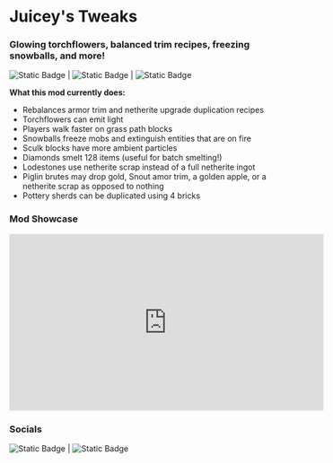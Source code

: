 <h1>Juicey's Tweaks</h1>
<h3>Glowing torchflowers, balanced trim recipes, freezing snowballs, and more!</h3>

<img alt="Static Badge" src="https://img.shields.io/badge/Requires-Fabric%20API-purple?style=flat-square&labelColor=white">  |  <img alt="Static Badge" src="https://img.shields.io/badge/Minecraft%20Versions-1.20.1-purple?style=flat-square&labelColor=white">  |  <img alt="Static Badge" src="https://img.shields.io/badge/License-MIT-purple?style=flat-square&labelColor=white">


__What this mod currently does:__
- Rebalances armor trim and netherite upgrade duplication recipes
- Torchflowers can emit light
- Players walk faster on grass path blocks
- Snowballs freeze mobs and extinguish entities that are on fire
- Sculk blocks have more ambient particles
- Diamonds smelt 128 items (useful for batch smelting!)
- Lodestones use netherite scrap instead of a full netherite ingot
- Piglin brutes may drop gold, Snout amor trim, a golden apple, or a netherite scrap as opposed to nothing
- Pottery sherds can be duplicated using 4 bricks

<h3>Mod Showcase</h3>
<iframe width="560" height="315" src="https://www.youtube-nocookie.com/embed/2fiHofDDbQw" title="YouTube video player" frameborder="0" allow="accelerometer; autoplay; clipboard-write; encrypted-media; gyroscope; picture-in-picture; web-share" allowfullscreen></iframe>


<h3>Socials</h3>
<img alt="Static Badge" src="https://img.shields.io/badge/GitHub-JuiceyBeans-purple?style=social&logo=github&logoColor=black&label=GitHub&labelColor=white&link=https%3A%2F%2Fgithub.com%2FJuiceyBeans%2FJuiceyTweaks"> |  <img alt="Static Badge" src="https://img.shields.io/badge/Discord-juiceybeans-purple?style=social&logo=discord&logoColor=black">
